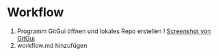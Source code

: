 # Workflow 

1. Programm GitGui öffnen und lokales Repo erstellen 
! [Screenshot von GitGui](Ss1.jpg)
2. workflow.md hinzufügen 